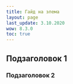 ```yaml
---
title: Гайд на элема
layout: page
last_update: 3.10.2020
wow: 8.3.0
toc: true
---
```


## Подзаголовок 1

### Подзаголовок 2
